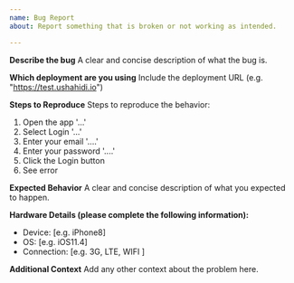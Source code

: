 ```yaml
---
name: Bug Report
about: Report something that is broken or not working as intended.

---
```


**Describe the bug**
A clear and concise description of what the bug is.

**Which deployment are you using**
Include the deployment URL (e.g. "https://test.ushahidi.io")

**Steps to Reproduce**
Steps to reproduce the behavior:
1. Open the app '...'
2. Select Login '...'
3. Enter your email '....'
4. Enter your password '....'
5. Click the Login button
6. See error

**Expected Behavior**
A clear and concise description of what you expected to happen.

**Hardware Details (please complete the following information):**
 - Device: [e.g. iPhone8]
 - OS: [e.g. iOS11.4]
 - Connection: [e.g. 3G, LTE, WIFI ]

**Additional Context**
Add any other context about the problem here.
